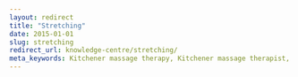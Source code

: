 ```yaml
---
layout: redirect
title: "Stretching"
date: 2015-01-01
slug: stretching
redirect_url: knowledge-centre/stretching/
meta_keywords: Kitchener massage therapy, Kitchener massage therapist, massage therapist Kitchener , massage therapy Kitchener, Kitchener registered massage therapy, Kitchener registered massage therapist, registered massage therapist Kitchener , registered massage therapy Kitchener, Deep tissue massage, massage, sports massage, Kitchener sports massage, massage therapy, massage therapist, registered massage therapist, registered massage therapy
---
```

